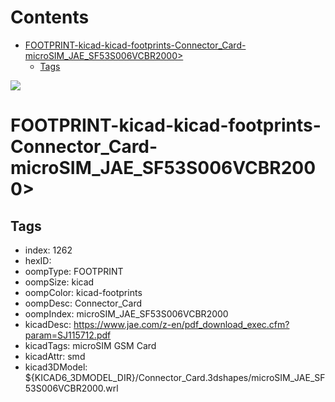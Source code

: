 



Contents
========

* [FOOTPRINT-kicad-kicad-footprints-Connector_Card-microSIM_JAE_SF53S006VCBR2000>](#footprint-kicad-kicad-footprints-connector_card-microsim_jae_sf53s006vcbr2000)
	* [Tags](#tags)
  
![][im]
# FOOTPRINT-kicad-kicad-footprints-Connector_Card-microSIM_JAE_SF53S006VCBR2000>

## Tags

- index: 1262
- hexID: 
- oompType: FOOTPRINT
- oompSize: kicad
- oompColor: kicad-footprints
- oompDesc: Connector_Card
- oompIndex: microSIM_JAE_SF53S006VCBR2000
- kicadDesc: https://www.jae.com/z-en/pdf_download_exec.cfm?param=SJ115712.pdf
- kicadTags: microSIM GSM Card
- kicadAttr: smd
- kicad3DModel: ${KICAD6_3DMODEL_DIR}/Connector_Card.3dshapes/microSIM_JAE_SF53S006VCBR2000.wrl



[im]: image.png
